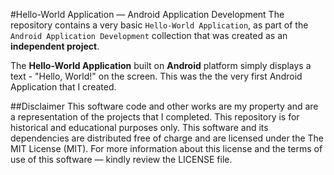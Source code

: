 #Hello-World Application &mdash; Android Application Development
The repository contains a very basic `Hello-World Application`, as part of the `Android Application Development` collection that was created as an **independent project**. 

The **Hello-World Application** built on **Android** platform simply displays a text - "Hello, World!" on the screen. This was the the very first Android Application that I created.

##Disclaimer
This software code and other works are my property and are a representation of the projects that I completed. This repository is for historical and educational purposes only. This software and its dependencies are distributed free of charge and are licensed under the The MIT License (MIT). For more information about this license and the terms of use of this software &mdash; kindly review the LICENSE file.
